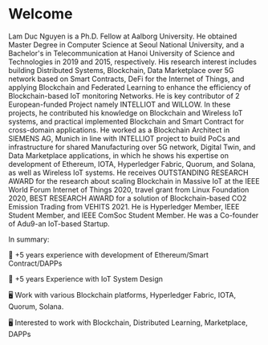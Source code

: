 # Welcome 

Lam Duc Nguyen is a Ph.D. Fellow at Aalborg University. He obtained Master Degree in Computer Science at Seoul National University, and a Bachelor's in Telecommunication at Hanoi University of Science and Technologies in 2019 and 2015, respectively. His research interest includes building Distributed Systems, Blockchain, Data Marketplace over 5G network based on Smart Contracts, DeFi for the Internet of Things, and applying Blockchain and Federated Learning to enhance the efficiency of Blockchain-based IoT monitoring Networks.
He is key contributor of 2 European-funded Project namely INTELLIOT and WILLOW. In these projects, he contributed his knowledge on Blockchain and Wireless IoT systems, and practical implemented Blockchain and Smart Contract for cross-domain applications. He worked as a Blockchain Architect in SIEMENS AG, Munich in line with INTELLIOT project to build PoCs and infrastructure for shared Manufacturing over 5G network, Digital Twin, and Data Marketplace applications, in which he shows his expertise on development of Ethereum, IOTA, Hyperledger Fabric, Quorum, and Solana, as well as Wireless IoT systems.
He receives OUTSTANDING RESEARCH AWARD for the research about scaling Blockchain in Massive IoT at the IEEE World Forum Internet of Things 2020, travel grant from Linux Foundation 2020, BEST RESEARCH AWARD for a solution of Blockchain-based CO2 Emission Trading from VEHITS 2021. He is Hyperledger Member, IEEE Student Member, and IEEE ComSoc Student Member. He was a Co-founder of Adu9-an IoT-based Startup.

In summary: 

:rocket: +5 years experience with development of Ethereum/Smart Contract/DAPPs

:rocket: +5 years Experience with IoT System Design 

:desktop_computer: Work with various Blockchain platforms, Hyperledger Fabric, IOTA, Quorum, Solana. 

:desktop_computer: Interested to work with Blockchain, Distributed Learning, Marketplace, DAPPs
